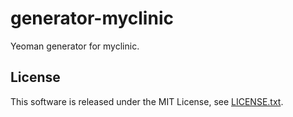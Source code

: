 # generator-myclinic

Yeoman generator for myclinic.

## License
This software is released under the MIT License, see [LICENSE.txt](LICENSE.txt).
